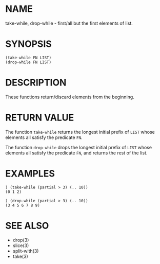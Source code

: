# NAME
take-while, drop-while - first/all but the first elements of list.

# SYNOPSIS

    (take-while FN LIST)
    (drop-while FN LIST)

# DESCRIPTION
These functions return/discard elements from the beginning.

# RETURN VALUE
The function `take-while` returns the longest initial prefix of `LIST` whose elements all satisfy the predicate `FN`.

The function `drop-while` drops the longest initial prefix of `LIST` whose elements all satisfy the predicate `FN`, and returns the rest of the list.

# EXAMPLES

    ) (take-while (partial > 3) (.. 10))
    (0 1 2)

    ) (drop-while (partial > 3) (.. 10))
    (3 4 5 6 7 8 9)

# SEE ALSO
- drop(3)
- slice(3)
- split-with(3)
- take(3)
